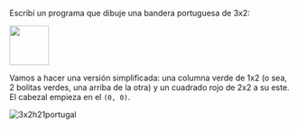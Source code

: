 Escribí un programa que dibuje una bandera portuguesa de 3x2:

<img src="http://upload.wikimedia.org/wikipedia/commons/5/5c/Flag_of_Portugal.svg" width="70">

Vamos a hacer una versión simplificada: una columna verde de 1x2 (o sea, 2 bolitas verdes, una arriba de la otra) y un cuadrado rojo de 2x2 a su este. El cabezal empieza en el `(0, 0)`.

![3x2h21portugal](https://raw.githubusercontent.com/sagrado-corazon-alcal/mumuki-fundamentos-gobstones-guia-1-primeros-programas/master/3x2h21portugal.png)
